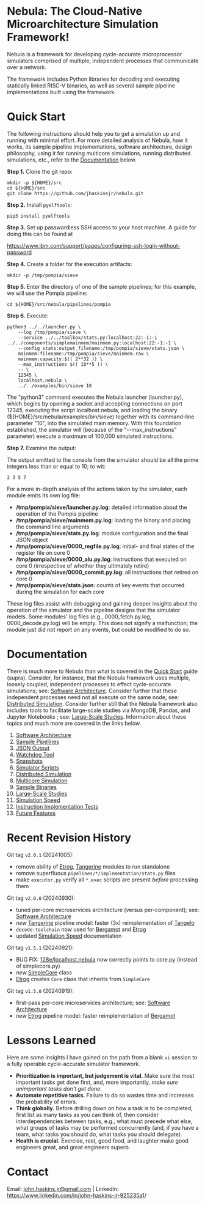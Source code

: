 # Nebula: The Cloud-Native Microarchitecture Simulation Framework!

Nebula is a framework for
developing cycle-accurate microprocessor simulators comprised of multiple,
independent processes that communicate over a network.

The framework includes Python libraries for decoding and executing
statically linked RISC-V binaries, as well as several sample pipeline
implementations built using the framework.


# Quick Start

The following instructions should help you to get a simulation up and
running with minimal effort. For more detailed analysis of Nebula, how
it works, its sample pipeline implementations, software architecture,
design philosophy, using it for running multicore simulations,
running distributed simulations, etc., refer to the
[Documentation](#documentation) below.

**Step 1.** Clone the git repo:

    mkdir -p ${HOME}/src
    cd ${HOME}/src
    git clone https://github.com/jhaskinsjr/nebula.git

**Step 2.** Install `pyelftools`:

    pip3 install pyelftools

**Step 3.** Set up passwordless SSH access to your host machine. A guide
for doing this can be found at

https://www.ibm.com/support/pages/configuring-ssh-login-without-password

**Step 4.** Create a folder for the execution artifacts:

    mkdir -p /tmp/pompia/sieve

**Step 5.** Enter the directory of one of the sample pipelines; for this
example, we will use the Pompia pipeline:

    cd ${HOME}/src/nebula/pipelines/pompia

**Step 6.** Execute:

    python3 ../../launcher.py \
        --log /tmp/pompia/sieve \
        --service ../../toolbox/stats.py:localhost:22:-1:-1 ../../components/simplemainmem/mainmem.py:localhost:22:-1:-1 \
        --config stats:output_filename:/tmp/pompia/sieve/stats.json \
        mainmem:filename:/tmp/pompia/sieve/mainmem.raw \
        mainmem:capacity:$(( 2**32 )) \
        --max_instructions $(( 10**5 )) \
        -- \
        12345 \
        localhost.nebula \
        ../../examples/bin/sieve 10

The "python3" command executes the Nebula launcher (launcher.py),
which begins by opening a socket and accepting connections on port 12345,
executing the script localhost.nebula, and loading the binary
(${HOME}/src/nebula/examples/bin/sieve) together with its command-line
parameter "10", into the simulated main memory. With this
foundation established, the simulator will (because of the
"--max_instructions" parameter) execute a maximum of 100,000
simulated instructions.

**Step 7.** Examine the output:

The output emitted to the console from the simulator should be all the
prime integers less than or equal to 10; to wit:

    2 3 5 7

For a more in-depth analysis of the actions taken by the simulator,
each module emits its own log file:

* **/tmp/pompia/sieve/launcher.py.log**: detailed
information about the operation of the Pompia pipeline
* **/tmp/pompia/sieve/mainmem.py.log**: loading the binary and placing the
command line arguments
* **/tmp/pompia/sieve/stats.py.log**: module configuration and the final
JSON object
* **/tmp/pompia/sieve/0000_regfile.py.log**: initial- and final states of
the register file on core 0
* **/tmp/pompia/sieve/0000_alu.py.log**: instructions that executed
on core 0 (irrespective of whether they ultimately retire)
* **/tmp/pompia/sieve/0000_commit.py.log**: all instructions that
retired on core 0
* **/tmp/pompia/sieve/stats.json**: counts of key events that occurred
during the simulation for each core

These log files assist with debugging and gaining deeper insights about the
operation of the simulator and the pipeline designs that the simulator
models. Some modules' log files (e.g., 0000_fetch.py.log,
0000_decode.py.log) will be empty. This does not signify a malfunction; the
module just did not report on any events, but could be modified to do so.


# Documentation

There is much more to Nebula than what is covered in the [Quick Start](#quick-start) guide
(supra). Consider, for instance, that the Nebula framework uses multiple,
loosely coupled, independent processes to effect cycle-accurate simulations;
see: [Software Architecture](Documentation/Software_Architecture.md).
Consider further that these independent processes need not all execute on the same
node; see: [Distributed Simulation](Documentation/Distributed_Simulation.md).
Consider further still that the Nebula framework also includes tools to
facilitate large-scale studies via MongoDB, Pandas, and Jupyter Notebooks ; see:
[Large-Scale Studies](Documentation/Large-Scale_Studies.md). Information
about these topics and much more are covered in the links below.

1. [Software Architecture](Documentation/Software_Architecture.md)
1. [Sample Pipelines](Documentation/Sample_Pipelines.md)
1. [JSON Output](Documentation/JSON_Output.md)
1. [Watchdog Tool](Documentation/Watchdog.md)
1. [Snapshots](Documentation/Snapshots.md)
1. [Simulator Scripts](Documentation/Simulator_Scripts.md)
1. [Distributed Simulation](Documentation/Distributed_Simulation.md)
1. [Multicore Simulation](Documentation/Multicore_Simulation.md)
1. [Sample Binaries](Documentation/Sample_Binaries.md)
1. [Large-Scale Studies](Documentation/Large-Scale_Studies.md)
1. [Simulation Speed](Documentation/Simulation_Speed.md)
1. [Instruction Implementation Tests](Documentation/Instruction_Implementation_Tests.md)
1. [Future Features](Documentation/Future_Features.md)


# Recent Revision History

Git tag `v2.0.1` (20241005):
* remove ability of [Etrog](pipelines/etrog/README.md), [Tangerine](pipelines/tangerine/README.md) modules to run standalone
* remove superfluous `pipelines/*/implementation/stats.py` files
* make `executor.py` verify all `*.exec` scripts are present _before_ processing them

Git tag `v2.0.0` (20240930):
* tuned per-core microservices architecture (versus per-component); see: [Software Architecture](Documentation/Software_Architecture.md)
* *new* [Tangerine](pipelines/tangerine/README.md) pipeline model: faster (3x) reimplementation of [Tangelo](pipelines/tangelo/README.md)
* `decode:toolchain` now used for [Bergamot](pipelines/bergamot/README.md) and [Etrog](pipelines/etrog/README.md)
* updated [Simulation Speed](Documentation/Simulation_Speed.md) documentation

Git tag `v1.5.1` (20240921):
* BUG FIX: [128e/localhost.nebula](chips/128e/localhost.nebula) now correctly points to core.py (instead of simplecore.py)
* *new* [SimpleCore](components/simplecore/__init__.py) class
* [Etrog](pipelines/etrog/implementation/core.py) creates `Core` class that inherits from `SimpleCore`

Git tag `v1.5.0` (20240919):
* first-pass per-core microservices architecture; see: [Software Architecture](Documentation/Software_Architecture.md)
* *new* [Etrog](pipelines/etrog/README.md) pipeline model: faster reimplementation of [Bergamot](pipelines/bergamot/README.md)


# Lessons Learned

Here are some insights I have gained on the path from a blank `vi` session
to a fully operable cycle-accurate simulator framework.

* **Prioritization is important, but judgement is vital.** Make sure the most important tasks get done first, and, more importantly, _make sure unimportant tasks don't get done_.
* **Automate repetitive tasks.** Failure to do so wastes time and increases the probability of errors.
* **Think globally.** Before drilling down on how a task is to be completed, first list as many tasks as you can think of, then consider interdependencies between tasks, e.g., what must precede what else, what groups of tasks may be performed concurrently (and, if you have a team, what tasks you should do, what tasks you should delegate).
* **Health is crucial.** Exercise, rest, good food, and laughter make good engineers great, and great engineers superb.


# Contact

Email: john.haskins.jr@gmail.com |
LinkedIn: https://www.linkedin.com/in/john-haskins-jr-925235a1/